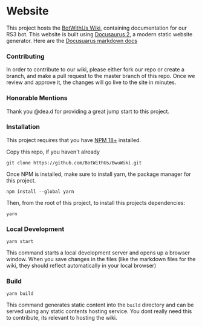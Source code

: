 # Website

This project hosts the [BotWithUs Wiki](https://wiki.botwithus.net), containing documentation for our RS3 bot.
This website is built using [Docusaurus 2](https://docusaurus.io/), a modern static website generator.
Here are the [Docusuarus markdown docs](https://docusaurus.io/docs/markdown-features)

### Contributing

In order to contribute to our wiki, please either fork our repo or create a branch, and make a pull request to the master branch of this repo. Once we review and approve it, the changes will go live to the site in minutes.

### Honorable Mentions
Thank you @dea.d for providing a great jump start to this project.

### Installation
This project requires that you  have [NPM 18+](https://nodejs.org/en/blog/release/v18.12.0) installed.

Copy this repo, if you haven't already
```
git clone https://github.com/BotWithUs/BwuWiki.git
```
Once NPM is installed, make sure to install yarn, the package manager for this project.
```
npm install --global yarn
```
Then, from the root of this project, to install this projects dependencies:
```
yarn
```

### Local Development
```
yarn start
```

This command starts a local development server and opens up a browser window. When you save changes in the files (like the markdown files for the wiki, they should reflect automatically in your local browser)

### Build

```
yarn build
```
This command generates static content into the `build` directory and can be served using any static contents hosting service. You dont really need this to contribute, its relevant to hosting the wiki.
